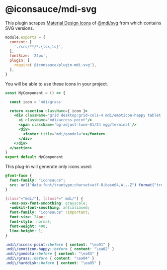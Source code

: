 # @iconsauce/mdi-svg

This plugin scrapes [Material Design Icons](https://materialdesignicons.com/) of [@mdi/svg](https://github.com/Templarian/MaterialDesign-SVG) from which contains SVG versions.

```js
module.exports = {
  content: [
    './src/**/*.{tsx,ts}',
  ],
  fontSize: '24px',
  plugin: [
    require('@iconsauce/plugin-mdi-svg'),
  ],
}
```

You will be able to use these icons in your project.

```jsx
const MyComponent = () => {

  const icon = 'mdi/grass'

  return <section className={ icon }>
    <div className="grid desktop:grid-cols-4 mdi/emoticon-happy tablet:grid-cols-2 grid-cols-1 desktop:gap-6 gap-12 desktop:auto-rows-fr desktop:items-end">
      <i className="mdi/access-point"/>
      <span className='bg-adjust-tone-01/24 mgg/terminal'/>
      <div>
        <footer title="mdi/gondola"></footer>
      </div>
    </div>
  </section>
}
export default MyComponent
```

This plug-in will generate only icons used:

```css
@font-face {
  font-family: "iconsauce";
  src: url("data:font/truetype;charset=utf-8;base64,A...Z") format("truetype");
}

[class^="mdi/"], [class*=" mdi/"] {
  -moz-osx-font-smoothing: grayscale;
  -webkit-font-smoothing: antialiased;
  font-family: "iconsauce" !important;
  font-size: 24px;
  font-style: normal;
  font-weight: 400;
  line-height: 1;
}

.mdi\/access-point::before { content: "\ea01" }
.mdi\/emoticon-happy::before { content: "\ea02" }
.mdi\/gondola::before { content: "\ea03" }
.mdi\/grass::before { content: "\ea04" }
.mdi\/harddisk::before { content: "\ea05" }
```
